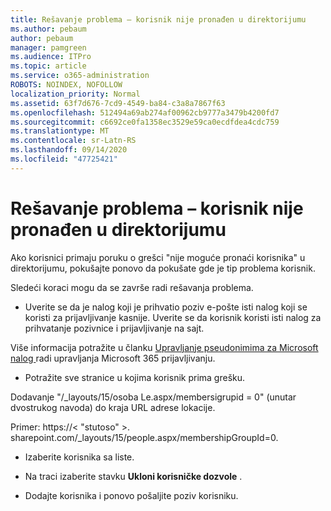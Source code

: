 ```yaml
---
title: Rešavanje problema – korisnik nije pronađen u direktorijumu
ms.author: pebaum
author: pebaum
manager: pamgreen
ms.audience: ITPro
ms.topic: article
ms.service: o365-administration
ROBOTS: NOINDEX, NOFOLLOW
localization_priority: Normal
ms.assetid: 63f7d676-7cd9-4549-ba84-c3a8a7867f63
ms.openlocfilehash: 512494a69ab274af00962cb9777a3479b4200fd7
ms.sourcegitcommit: c6692ce0fa1358ec3529e59ca0ecdfdea4cdc759
ms.translationtype: MT
ms.contentlocale: sr-Latn-RS
ms.lasthandoff: 09/14/2020
ms.locfileid: "47725421"
---
```

# <a name="troubleshoot-issue---user-not-found-in-directory"></a>Rešavanje problema – korisnik nije pronađen u direktorijumu

Ako korisnici primaju poruku o grešci "nije moguće pronaći korisnika" u direktorijumu, pokušajte ponovo da pokušate gde je tip problema korisnik.

Sledeći koraci mogu da se završe radi rešavanja problema.

- Uverite se da je nalog koji je prihvatio poziv e-pošte isti nalog koji se koristi za prijavljivanje kasnije. Uverite se da korisnik koristi isti nalog za prihvatanje pozivnice i prijavljivanje na sajt. 

Više informacija potražite u članku [Upravljanje pseudonimima za Microsoft nalog </a> radi upravljanja Microsoft 365 prijavljivanju](https://support.microsoft.com/help/12407/microsoft-account-how-to-manage-aliases). 

- Potražite sve stranice u kojima korisnik prima grešku. 

Dodavanje "/_layouts/15/osoba Le.aspx/membersigrupid = 0" (unutar dvostrukog navoda) do kraja URL adrese lokacije. 

Primer: https://< "stutoso" >. sharepoint.com/_layouts/15/people.aspx/membershipGroupId=0.

- Izaberite korisnika sa liste.

- Na traci izaberite stavku **Ukloni korisničke dozvole** . 
-  Dodajte korisnika i ponovo pošaljite poziv korisniku.

